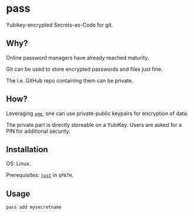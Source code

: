 # pass

Yubikey-encrypted Secrets-as-Code for git.

## Why?

Online password managers have already reached maturity.

Git can be used to store encrypted passwords and files just fine.

The i.e. GitHub repo containing them can be private.

## How?
Leveraging [`age`](https://github.com/FiloSottile/age), one can use private-public keypairs for encryption of data.

The private part is directly storeable on a YubiKey. Users are asked for a PIN for additional security.

## Installation

OS: Linux.

Prerequisites: [`just`](https://github.com/casey/just) in `$PATH`.

## Usage

```bash
pass add mysecretname
```

